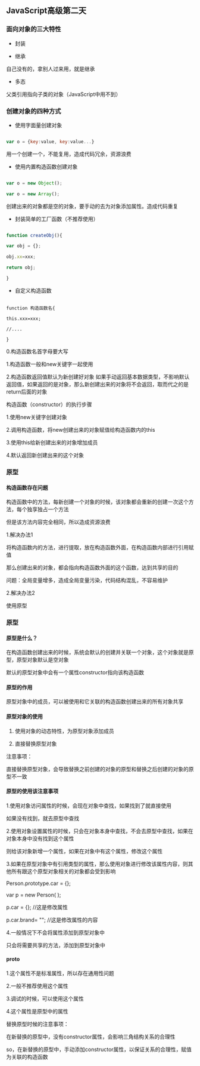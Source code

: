## JavaScript高级第二天

### 面向对象的三大特性

 * 封装

 * 继承

 自己没有的，拿别人过来用，就是继承

 * 多态

 父类引用指向子类的对象（JavaScript中用不到）

### 创建对象的四种方式

 * 使用字面量创建对象

 ```js

 var o = {key:value, key:value...}

 ```

 用一个创建一个，不能复用，造成代码冗余，资源浪费

 * 使用内置构造函数创建对象

 ```js

 var o = new Object();

 var o = new Array();

 ```

 创建出来的对象都是空的对象，要手动的去为对象添加属性。造成代码重复

 * 封装简单的工厂函数（不推荐使用）

 ```js

 function createObj(){

 var obj = {};

 obj.xx=xxx;

 return obj;

 }

 ```

 * 自定义构造函数

 ```

 function 构造函数名{

 this.xxx=xxx;

 //....

 }

 ```

 0.构造函数名首字母要大写

 1.构造函数一般和new关键字一起使用

 2.构造函数返回值默认为新创建好对象 如果手动返回基本数据类型，不影响默认返回值，如果返回的是对象，那么新创建出来的对象将不会返回，取而代之的是return后面的对象

 构造函数（constructor）的执行步骤

 1.使用new关键字创建对象

 2.调用构造函数，将new创建出来的对象赋值给构造函数内的this

 3.使用this给新创建出来的对象增加成员

 4.默认返回新创建出来的这个对象

### 原型

#### 构造函数存在问题

 构造函数中的方法，每新创建一个对象的时候，该对象都会重新的创建一次这个方法，每个独享独占一个方法

 但是该方法内容完全相同，所以造成资源浪费

 1.解决办法1

 将构造函数内的方法，进行提取，放在构造函数外面，在构造函数内部进行引用赋值

 那么创建出来的对象，都会指向构造函数外面的这个函数，达到共享的目的

 问题：全局变量增多，造成全局变量污染，代码结构混乱，不容易维护

 2.解决办法2

 使用原型

### 原型

#### 原型是什么？

 在构造函数创建出来的时候，系统会默认的创建并关联一个对象，这个对象就是原型，原型对象默认是空对象

 默认的原型对象中会有一个属性constructor指向该构造函数

#### 原型的作用

 原型对象中的成员，可以被使用和它关联的构造函数创建出来的所有对象共享

#### 原型对象的使用

 1. 使用对象的动态特性，为原型对象添加成员

 2. 直接替换原型对象

 注意事项：

 直接替换原型对象，会导致替换之前创建的对象的原型和替换之后创建的对象的原型不一致

#### 原型的使用该注意事项

 1.使用对象访问属性的时候，会现在对象中查找，如果找到了就直接使用

 如果没有找到，就去原型中查找

 2.使用对象设置属性的时候，只会在对象本身中查找，不会去原型中查找，如果在对象本身中没有找到这个属性

 则给该对象新增一个属性，如果在对象中有这个属性，修改这个属性

 3.如果在原型对象中有引用类型的属性，那么使用对象进行修改该属性内容，则其他所有跟这个原型对象相关的对象都会受到影响

 Person.prototype.car = {};

 var p = new Person( );

 p.car = {}; //这是修改属性

 p.car.brand= ""; //这是修改属性的内容

 4.一般情况下不会将属性添加到原型对象中

 只会将需要共享的方法，添加到原型对象中

#### __proto__

 1.这个属性不是标准属性，所以存在通用性问题

 2.一般不推荐使用这个属性

 3.调试的时候，可以使用这个属性

 4.这个属性是原型中的属性

替换原型时候的注意事项：

 在新替换的原型中，没有constructor属性，会影响三角结构关系的合理性

 so，在新替换的原型中，手动添加constructor属性，以保证关系的合理性，赋值为关联的构造函数


